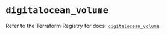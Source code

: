 # `digitalocean_volume`

Refer to the Terraform Registry for docs: [`digitalocean_volume`](https://registry.terraform.io/providers/digitalocean/digitalocean/2.50.0/docs/resources/volume).
